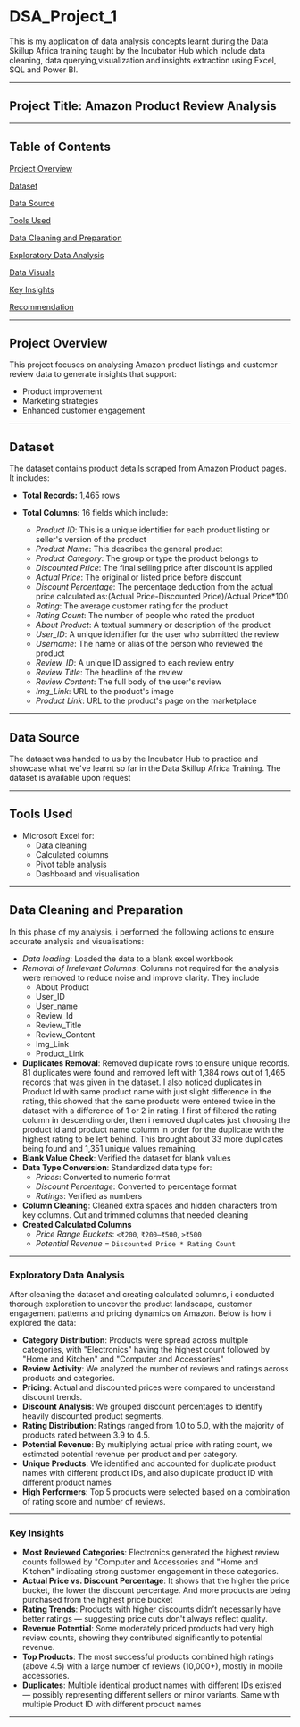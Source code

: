 # DSA_Project_1

This is my application of data analysis concepts learnt during the Data Skillup Africa training taught by the Incubator Hub which include data cleaning, data querying,visualization and insights extraction using Excel, SQL and Power BI.
- - -

## Project Title: Amazon Product Review Analysis
- - -

## Table of Contents 
[Project Overview](#project-overview)

[Dataset](#dataset)

[Data Source](#data-source)

[Tools Used](#tools-used)

[Data Cleaning and Preparation](#data-cleaning-and-preparation)

[Exploratory Data Analysis](#exploratory-data-analysis)

[Data Visuals](#data-visuals)

[Key Insights](#key-insights)

[Recommendation](#recommendation)
- - -

## Project Overview
This project focuses on analysing Amazon product listings and customer review data to generate insights that support:
- Product improvement 
- Marketing strategies
- Enhanced customer engagement 
- - -

## Dataset
The dataset contains product details scraped from Amazon Product pages. It includes:

- **Total Records:** 1,465 rows

- **Total Columns:** 16 fields which include:

  - *Product ID*: This is a unique identifier for each product listing or seller's version of the product
  - *Product Name*: This describes the general product
  - *Product Category*: The group or type the product belongs to
  - *Discounted Price*: The final selling price after discount is applied
  - *Actual Price*: The original or listed price before discount
  - *Discount Percentage*: The percentage deduction from the actual price calculated as:(Actual Price-Discounted Price)/Actual Price*100
  - *Rating*: The average customer rating for the product
  - *Rating Count*: The number of people who rated the product
  - *About Product*: A textual summary or description of the product
  - *User_ID*: A unique identifier for the user who submitted the review
  - *Username*: The name or alias of the person who reviewed the product
  - *Review_ID*: A unique ID assigned  to each review entry
  - *Review Title*: The headline of the review
  - *Review Content*: The full body of the user's review
  - *Img_Link*: URL to the product's image
  - *Product Link*: URL to the product's page on the marketplace
- - -

## Data Source
The dataset was handed to us by the Incubator Hub to practice and showcase what we've learnt so far in the Data Skillup Africa Training. The dataset is available upon request
- - -

## Tools Used
- Microsoft Excel for:
  - Data cleaning
  - Calculated columns
  - Pivot table analysis
  - Dashboard and visualisation
- - -

## Data Cleaning and Preparation
In this phase of my analysis, i performed the following actions to ensure accurate analysis and visualisations:
- *Data loading*: Loaded the data to a blank excel workbook
- *Removal of Irrelevant Columns*: Columns not required for the analysis were removed to reduce noise and improve clarity. They include
  - About Product
  - User_ID
  - User_name
  - Review_Id
  - Review_Title
  - Review_Content
  - Img_Link
  - Product_Link
- **Duplicates Removal**: Removed duplicate rows to ensure unique records. 81 duplicates were found and removed left with 1,384 rows out of 1,465 records that was given in the dataset. I also noticed duplicates in Product Id with same product name with just slight difference in the rating, this showed that the same products were entered twice in the dataset with a difference of 1 or 2 in rating. I first of filtered the rating column in descending order, then i removed duplicates just choosing the product id and product name column in order for the duplicate with the highest rating to be left behind. This brought about 33 more duplicates being found and 1,351 unique values remaining.
- **Blank Value Check**: Verified the dataset for blank values
- **Data Type Conversion**: Standardized data type for:
   - *Prices*: Converted to numeric format
   - *Discount Percentage*: Converted to percentage format
   - *Ratings*: Verified as numbers
- **Column Cleaning**: Cleaned extra spaces and hidden characters from key columns. Cut and trimmed columns that needed cleaning
- **Created Calculated Columns**
  - *Price Range Buckets*: `<₹200`, `₹200–₹500`, `>₹500`
  - *Potential Revenue* = `Discounted Price * Rating Count`
- - -

### Exploratory Data Analysis
After cleaning the dataset and creating calculated columns, i conducted thorough exploration to uncover the product landscape, customer engagement patterns and pricing dynamics on Amazon. Below is how i explored the data:
- **Category Distribution**: Products were spread across multiple categories, with "Electronics" having the highest count followed by "Home and Kitchen" and "Computer and Accessories"
- **Review Activity**: We analyzed the number of reviews and ratings across products and categories.
- **Pricing**: Actual and discounted prices were compared to understand discount trends.
- **Discount Analysis**: We grouped discount percentages to identify heavily discounted product segments.
- **Rating Distribution**: Ratings ranged from 1.0 to 5.0, with the majority of products rated between 3.9 to 4.5.
- **Potential Revenue**: By multiplying actual price with rating count, we estimated potential revenue per product and per category.
- **Unique Products**: We identified and accounted for duplicate product names with different product IDs, and also duplicate product ID with different product names
- **High Performers**: Top 5 products were selected based on a combination of rating score and number of reviews.
- - -

### Key Insights
- **Most Reviewed Categories**: Electronics generated the highest review counts followed by "Computer and Accessories and "Home and Kitchen" indicating strong customer engagement in these categories.
- **Actual Price vs. Discount Percentage**: It shows that the higher the price bucket, the lower the discount percentage. And more products are being purchased from the highest price bucket
- **Rating Trends**: Products with higher discounts didn’t necessarily have better ratings — suggesting price cuts don't always reflect quality.
- **Revenue Potential**: Some moderately priced products had very high review counts, showing they contributed significantly to potential revenue.
- **Top Products**: The most successful products combined high ratings (above 4.5) with a large number of reviews (10,000+), mostly in mobile accessories.
- **Duplicates**: Multiple identical product names with different IDs existed — possibly representing different sellers or minor variants. Same with multiple Product ID with different product names
- - -





